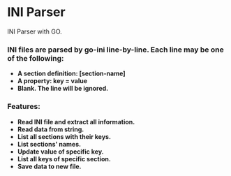 # INI Parser
INI Parser with GO.
<br>
### INI files are parsed by go-ini line-by-line. Each line may be one of the following:
* **A section definition: [section-name]**
* **A property: key = value**
* **Blank. The line will be ignored.**

### Features: 
*  **Read INI file and extract all information.</br>**
*  **Read data from string.</br>**
*  **List all sections with their keys.<br/>**
*  **List sections' names.</br>**
*  **Update value of specific key.</br>**
*  **List all keys of specific section.</br>**
*  **Save data to new file.</br>**
